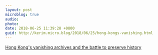 ```yaml
---
layout: post
microblog: true
audio: 
photo: 
date: 2018-06-25 11:39:28 +0800
guid: http://kerim.micro.blog/2018/06/25/hong-kongs-vanishing.html
---
```

[Hong Kong's vanishing archives and the battle to preserve history](https://www.google.com/amp/mobile.reuters.com/article/amp/idUSKCN1BH0OY) 
